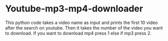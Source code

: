 # Youtube-mp3-mp4-downloader
This python code takes a video name as input and prints the first 10 video after the search on youtube. Then it takes the number of the video you want to download.  If you want to download mp4 press 1  else if mp3 press 2. 
